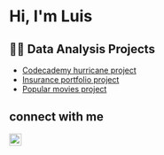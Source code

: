 <h1>Hi, I'm Luis</h1>

<h2>🧑‍💻 Data Analysis Projects</h2>

- [Codecademy hurricane project](https://github.com/Luil0/hurricane_python_project)
- [Insurance portfolio project](https://github.com/Luil0/insurance_portfolio_project)
- [Popular movies project](https://github.com/Luil0/Popular_movies_project)

<h2>connect with me</h2>

<a href="https://www.linkedin.com/in/luis-lopez-martinez-208a4817b/"><img align="left" alt="Luis Lopez Martinez | LinkedIn" width=22px src="https://upload.wikimedia.org/wikipedia/commons/c/ca/LinkedIn_logo_initials.png"></a>

<!--
**Luil0/Luil0** is a ✨ _special_ ✨ repository because its `README.md` (this file) appears on your GitHub profile.

Here are some ideas to get you started:

- 🔭 I’m currently working on ...
- 🌱 I’m currently learning ...
- 👯 I’m looking to collaborate on ...
- 🤔 I’m looking for help with ...
- 💬 Ask me about ...
- 📫 How to reach me: ...
- 😄 Pronouns: ...
- ⚡ Fun fact: ...
-->
